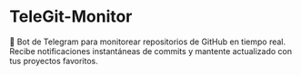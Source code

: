 # TeleGit-Monitor
🤖 Bot de Telegram para monitorear repositorios de GitHub en tiempo real. Recibe notificaciones instantáneas de commits y mantente actualizado con tus proyectos favoritos.
